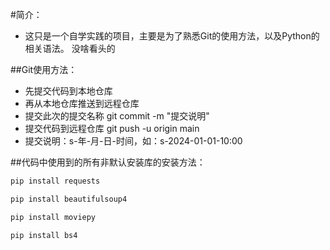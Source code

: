 
#简介：
* 这只是一个自学实践的项目，主要是为了熟悉Git的使用方法，以及Python的相关语法。
没啥看头的

##Git使用方法：

* 先提交代码到本地仓库
* 再从本地仓库推送到远程仓库
* 提交此次的提交名称 git commit -m "提交说明"
* 提交代码到远程仓库 git push -u origin main
* 提交说明：s-年-月-日-时间，如：s-2024-01-01-10:00

##代码中使用到的所有非默认安装库的安装方法：

```python
pip install requests
```
```python
pip install beautifulsoup4
```
```python
pip install moviepy
```
```python
pip install bs4
```
